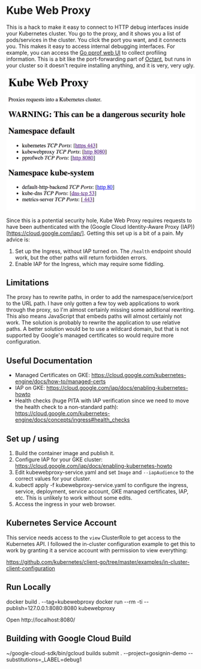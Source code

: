 # Kube Web Proxy

This is a hack to make it easy to connect to HTTP debug interfaces inside your Kubernetes cluster. You go to the proxy, and it shows you a list of pods/services in the cluster. You click the port you want, and it connects you. This makes it easy to access internal debugging interfaces. For example, you can access the [Go pprof web UI](https://golang.org/pkg/net/http/pprof/) to collect profiling information. This is a bit like the port-forwarding part of [Octant](https://github.com/vmware-tanzu/octant), but runs in your cluster so it doesn't require installing anything, and it is very, very ugly.

![Screenshot](./kubewebproxy-screenshot.png)

Since this is a potential security hole, Kube Web Proxy requires requests to have been authenticated with the (Google Cloud Identity-Aware Proxy (IAP))[https://cloud.google.com/iap/]. Getting this set up is a bit of a pain. My advice is:

1. Set up the Ingress, without IAP turned on. The `/health` endpoint should work, but the other paths will return forbidden errors.
2. Enable IAP for the Ingress, which may require some fiddling.


## Limitations

The proxy has to rewrite paths, in order to add the namespace/service/port to the URL path. I have only gotten a few toy web applications to work through the proxy, so I'm almost certainly missing some additional rewriting. This also means JavaScript that embeds paths will almost certainly not work. The solution is probably to rewrite the application to use relative paths. A better solution would be to use a wildcard domain, but that is not supported by Google's managed certificates so would require more configuration.


## Useful Documentation
* Managed Certificates on GKE: https://cloud.google.com/kubernetes-engine/docs/how-to/managed-certs
* IAP on GKE: https://cloud.google.com/iap/docs/enabling-kubernetes-howto
* Health checks (huge PITA with IAP verification since we need to move the health check to a non-standard path): https://cloud.google.com/kubernetes-engine/docs/concepts/ingress#health_checks



## Set up / using

1. Build the container image and publish it.
2. Configure IAP for your GKE cluster: https://cloud.google.com/iap/docs/enabling-kubernetes-howto
3. Edit kubewebproxy-service.yaml and set `Image` and `--iapAudience` to the correct values for your cluster.
4. kubectl apply -f kubewebproxy-service.yaml to configure the ingress, service, deployment, service account, GKE managed certificates, IAP, etc. This is unlikely to work without some edits.
5. Access the ingress in your web browser.



## Kubernetes Service Account

This service needs access to the `view` ClusterRole to get access to the Kubernetes API. I followed the in-cluster configuration example to get this to work by granting it a service account with permission to view everything:

https://github.com/kubernetes/client-go/tree/master/examples/in-cluster-client-configuration


## Run Locally

docker build . --tag=kubewebproxy
docker run --rm -ti --publish=127.0.0.1:8080:8080 kubewebproxy

Open http://localhost:8080/


## Building with Google Cloud Build

~/google-cloud-sdk/bin/gcloud builds submit . --project=gosignin-demo --substitutions=_LABEL=debug1
